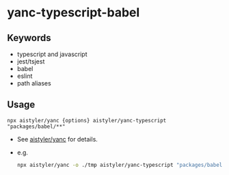 # yanc-typescript-babel

## Keywords

- typescript and javascript
- jest/tsjest
- babel
- eslint
- path aliases

## Usage

```npx aistyler/yanc {options} aistyler/yanc-typescript "packages/babel/**"```

- See [aistyler/yanc](https://github.com/aistyler/yanc) for details.
- e.g.

  ```sh
  npx aistyler/yanc -o ./tmp aistyler/yanc-typescript "packages/babel/**"
  ```
